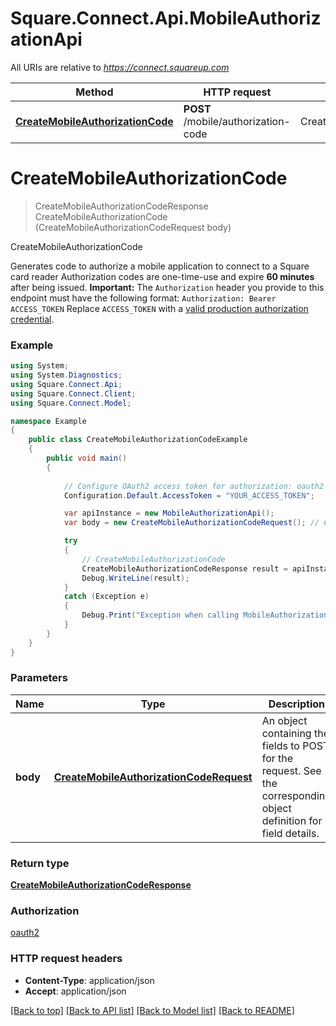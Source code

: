 # Square.Connect.Api.MobileAuthorizationApi

All URIs are relative to *https://connect.squareup.com*

Method | HTTP request | Description
------------- | ------------- | -------------
[**CreateMobileAuthorizationCode**](MobileAuthorizationApi.md#createmobileauthorizationcode) | **POST** /mobile/authorization-code | CreateMobileAuthorizationCode


<a name="createmobileauthorizationcode"></a>
# **CreateMobileAuthorizationCode**
> CreateMobileAuthorizationCodeResponse CreateMobileAuthorizationCode (CreateMobileAuthorizationCodeRequest body)

CreateMobileAuthorizationCode

Generates code to authorize a mobile application to connect to a Square card reader  Authorization codes are one-time-use and expire __60 minutes__ after being issued.  __Important:__ The `Authorization` header you provide to this endpoint must have the following format:  ``` Authorization: Bearer ACCESS_TOKEN ```  Replace `ACCESS_TOKEN` with a [valid production authorization credential](https://docs.connect.squareup.com/get-started#step-4-understand-the-different-application-credentials).

### Example
```csharp
using System;
using System.Diagnostics;
using Square.Connect.Api;
using Square.Connect.Client;
using Square.Connect.Model;

namespace Example
{
    public class CreateMobileAuthorizationCodeExample
    {
        public void main()
        {
            
            // Configure OAuth2 access token for authorization: oauth2
            Configuration.Default.AccessToken = "YOUR_ACCESS_TOKEN";

            var apiInstance = new MobileAuthorizationApi();
            var body = new CreateMobileAuthorizationCodeRequest(); // CreateMobileAuthorizationCodeRequest | An object containing the fields to POST for the request.  See the corresponding object definition for field details.

            try
            {
                // CreateMobileAuthorizationCode
                CreateMobileAuthorizationCodeResponse result = apiInstance.CreateMobileAuthorizationCode(body);
                Debug.WriteLine(result);
            }
            catch (Exception e)
            {
                Debug.Print("Exception when calling MobileAuthorizationApi.CreateMobileAuthorizationCode: " + e.Message );
            }
        }
    }
}
```

### Parameters

Name | Type | Description  | Notes
------------- | ------------- | ------------- | -------------
 **body** | [**CreateMobileAuthorizationCodeRequest**](CreateMobileAuthorizationCodeRequest.md)| An object containing the fields to POST for the request.  See the corresponding object definition for field details. | 

### Return type

[**CreateMobileAuthorizationCodeResponse**](CreateMobileAuthorizationCodeResponse.md)

### Authorization

[oauth2](../README.md#oauth2)

### HTTP request headers

 - **Content-Type**: application/json
 - **Accept**: application/json

[[Back to top]](#) [[Back to API list]](../README.md#documentation-for-api-endpoints) [[Back to Model list]](../README.md#documentation-for-models) [[Back to README]](../README.md)


